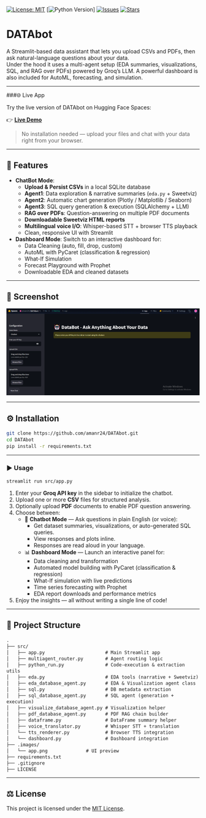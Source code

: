 [![License: MIT](https://img.shields.io/badge/License-MIT-yellow.svg)](LICENSE)
[![Python Version](https://img.shields.io/badge/python-3.8%2B-blue.svg)]
[![Issues](https://img.shields.io/github/issues/your-username/data-chatbot)](https://github.com/your-username/data-chatbot/issues)
[![Stars](https://img.shields.io/github/stars/your-username/data-chatbot?style=social)](https://github.com/your-username/data-chatbot/stargazers)

# DATAbot

A Streamlit-based data assistant that lets you upload CSVs and PDFs, then ask natural-language questions about your data.  
Under the hood it uses a multi-agent setup (EDA summaries, visualizations, SQL, and RAG over PDFs) powered by Groq’s LLM.
A powerful dashboard is also included for AutoML, forecasting, and simulation.

---

###🌐 Live App

Try the live version of DATAbot on Hugging Face Spaces:

👉 [**Live Demo**](https://huggingface.co/spaces/amanr24/DATAbot)

> No installation needed — upload your files and chat with your data right from your browser.

---

## 🚀 Features

- **ChatBot Mode**:
  - **Upload & Persist CSVs** in a local SQLite database  
  - **Agent1**: Data exploration & narrative summaries (`eda.py` + Sweetviz)  
  - **Agent2**: Automatic chart generation (Plotly / Matplotlib / Seaborn)  
  - **Agent3**: SQL query generation & execution (SQLAlchemy + LLM)  
  - **RAG over PDFs**: Question-answering on multiple PDF documents  
  - **Downloadable Sweetviz HTML reports**  
  - **Multilingual voice I/O**: Whisper-based STT + browser TTS playback  
  - Clean, responsive UI with Streamlit
- **Dashboard Mode**: Switch to an interactive dashboard for:
  - Data Cleaning (auto, fill, drop, custom)
  - AutoML with PyCaret (classification & regression)
  - What-If Simulation
  - Forecast Playground with Prophet
  - Downloadable EDA and cleaned datasets


---

## 📸 Screenshot

![App Screenshot](/images/app.png)

---

## ⚙️ Installation

```bash
git clone https://github.com/amanr24/DATAbot.git
cd DATAbot
pip install -r requirements.txt
```

---

### ▶️ Usage

```bash
streamlit run src/app.py
```

1. Enter your **Groq API key** in the sidebar to initialize the chatbot.
2. Upload one or more **CSV** files for structured analysis.
3. Optionally upload **PDF** documents to enable PDF question answering.
4. Choose between:
   - 🧠 **Chatbot Mode** — Ask questions in plain English (or voice):
     - Get dataset summaries, visualizations, or auto-generated SQL queries.
     - View responses and plots inline.
     - Responses are read aloud in your language.
   - 📊 **Dashboard Mode** — Launch an interactive panel for:
     - Data cleaning and transformation
     - Automated model building with PyCaret (classification & regression)
     - What-If simulation with live predictions
     - Time series forecasting with Prophet
     - EDA report downloads and performance metrics
5. Enjoy the insights — all without writing a single line of code!

---

## 📁 Project Structure

```
.
├── src/
│   ├── app.py                      # Main Streamlit app
│   ├── multiagent_router.py        # Agent routing logic
│   ├── python_run.py               # Code-execution & extraction utils
│   ├── eda.py                      # EDA tools (narrative + Sweetviz)
│   ├── eda_database_agent.py       # EDA & Visualization agent class
│   ├── sql.py                      # DB metadata extraction
│   ├── sql_database_agent.py       # SQL agent (generation + execution)
│   ├── visualize_database_agent.py # Visualization helper
│   ├── pdf_database_agent.py       # PDF RAG chain builder
│   ├── dataframe.py                # DataFrame summary helper
│   ├── voice_translator.py         # Whisper STT + translation
│   └── tts_renderer.py             # Browser TTS integration
│   └── dashboard.py                # Dashboard integration
├── .images/
│   └── app.png              # UI preview
├── requirements.txt
├── .gitignore
├── LICENSE
```

---

## ⚖️ License

This project is licensed under the [MIT License](LICENSE).  

